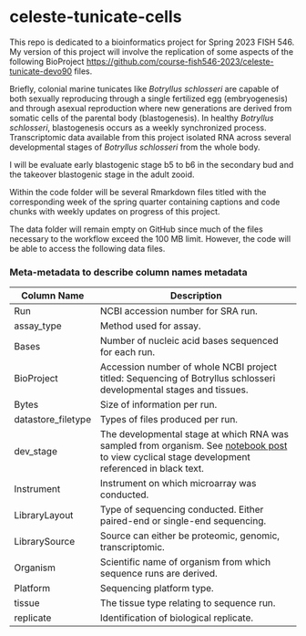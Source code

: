 # celeste-tunicate-cells

This repo is dedicated to a bioinformatics project for Spring 2023 FISH 546. My version of this project will involve the replication of some aspects of the following BioProject https://github.com/course-fish546-2023/celeste-tunicate-devo90 files.

Briefly, colonial marine tunicates like *Botryllus schlosseri* are capable of both sexually reproducing through a single fertilized egg (embryogenesis) and through asexual reproduction where new generations are derived from somatic cells of the parental body (blastogenesis). In healthy *Botryllus schlosseri*, blastogenesis occurs as a weekly synchronized process. Transcriptomic data available from this project isolated RNA across several developmental stages of *Botryllus schlosseri* from the whole body.

I will be evaluate early blastogenic stage b5 to b6 in the secondary bud and the takeover blastogenic stage in the adult zooid.

Within the code folder will be several Rmarkdown files titled with the corresponding week of the spring quarter containing captions and code chunks with weekly updates on progress of this project.

The data folder will remain empty on GitHub since much of the files necessary to the workflow exceed the 100 MB limit. However, the code will be able to access the following data files.



### Meta-metadata to describe column names metadata

| Column Name        | Description                                                                                                                                                                                                 |
|-------------|-----------------------------------------------------------|
| Run                | NCBI accession number for SRA run.                                                                                                                                                                          |
| assay_type         | Method used for assay.                                                                                                                                                                                      |
| Bases              | Number of nucleic acid bases sequenced for each run.                                                                                                                                                        |
| BioProject         | Accession number of whole NCBI project titled: Sequencing of Botryllus schlosseri developmental stages and tissues.                                                                                         |
| Bytes              | Size of information per run.                                                                                                                                                                                |
| datastore_filetype | Types of files produced per run.                                                                                                                                                                            |
| dev_stage          | The developmental stage at which RNA was sampled from organism. See [notebook post](https://valeste.github.io/2023-04-07-2023-04-07-Devo-Bsc/) to view cyclical stage development referenced in black text. |
| Instrument         | Instrument on which microarray was conducted.                                                                                                                                                               |
| LibraryLayout      | Type of sequencing conducted. Either paired-end or single-end sequencing.                                                                                                                                   |
| LibrarySource      | Source can either be proteomic, genomic, transcriptomic.                                                                                                                                                    |
| Organism           | Scientific name of organism from which sequence runs are derived.                                                                                                                                           |
| Platform           | Sequencing platform type.                                                                                                                                                                                   |
| tissue             | The tissue type relating to sequence run.                                                                                                                                                                   |
| replicate          | Identification of biological replicate.                                                                                                                                                                     |
